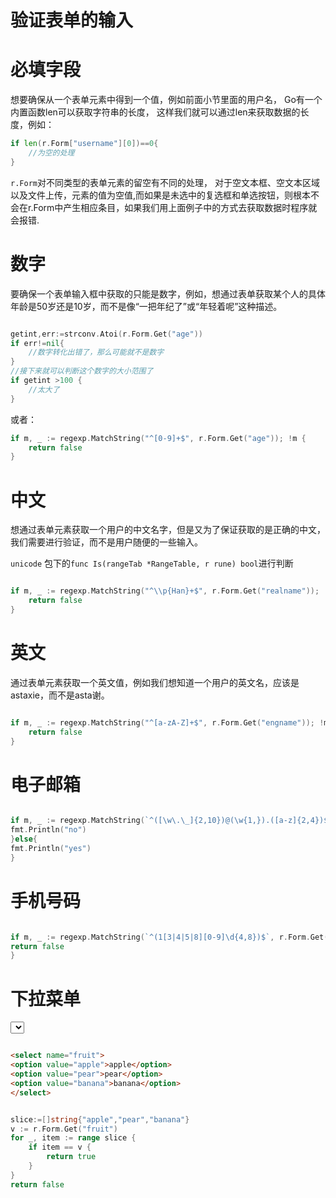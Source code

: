 # 验证表单的输入

# 必填字段

想要确保从一个表单元素中得到一个值，例如前面小节里面的用户名，
Go有一个内置函数len可以获取字符串的长度，
这样我们就可以通过len来获取数据的长度，例如：
```go
if len(r.Form["username"][0])==0{
    //为空的处理
}
```
```r.Form```对不同类型的表单元素的留空有不同的处理， 对于空文本框、空文本区域以及文件上传，元素的值为空值,而如果是未选中的复选框和单选按钮，则根本不会在r.Form中产生相应条目，如果我们用上面例子中的方式去获取数据时程序就会报错.

# 数字
要确保一个表单输入框中获取的只能是数字，例如，想通过表单获取某个人的具体年龄是50岁还是10岁，而不是像“一把年纪了”或“年轻着呢”这种描述。

```go

getint,err:=strconv.Atoi(r.Form.Get("age"))
if err!=nil{
    //数字转化出错了，那么可能就不是数字
}
//接下来就可以判断这个数字的大小范围了
if getint >100 {
    //太大了
}
```
或者：
```go
if m, _ := regexp.MatchString("^[0-9]+$", r.Form.Get("age")); !m {
    return false
}
```

# 中文
想通过表单元素获取一个用户的中文名字，但是又为了保证获取的是正确的中文，我们需要进行验证，而不是用户随便的一些输入。

```unicode``` 包下的```func Is(rangeTab *RangeTable, r rune) bool```进行判断

```go

if m, _ := regexp.MatchString("^\\p{Han}+$", r.Form.Get("realname")); !m {
    return false
}
```

# 英文
通过表单元素获取一个英文值，例如我们想知道一个用户的英文名，应该是astaxie，而不是asta谢。

```go

if m, _ := regexp.MatchString("^[a-zA-Z]+$", r.Form.Get("engname")); !m {
    return false
}
```
 
# 电子邮箱

```go

if m, _ := regexp.MatchString(`^([\w\.\_]{2,10})@(\w{1,}).([a-z]{2,4})$`, r.Form.Get("email")); !m {
fmt.Println("no")
}else{
fmt.Println("yes")
}
```

# 手机号码

```go

if m, _ := regexp.MatchString(`^(1[3|4|5|8][0-9]\d{4,8})$`, r.Form.Get("mobile")); !m {
return false
}
```

# 下拉菜单

<select>元素生成的下拉菜单中是否有被选中的项目。
有些时候黑客可能会伪造这个下拉菜单不存在的值发送给你，那么如何判断这个值是否是我们预设的值呢？



```html

<select name="fruit">
<option value="apple">apple</option>
<option value="pear">pear</option>
<option value="banana">banana</option>
</select>
```
```go

slice:=[]string{"apple","pear","banana"}
v := r.Form.Get("fruit")
for _, item := range slice {
    if item == v {
        return true
    }
}
return false
```

